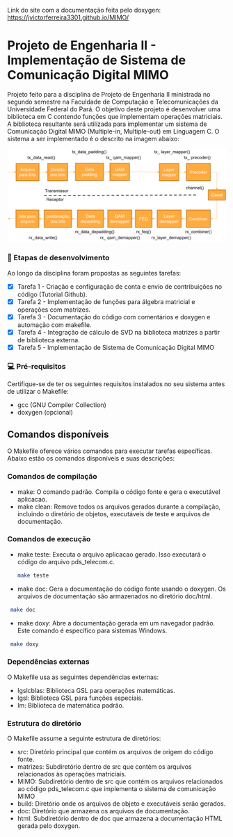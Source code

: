 Link do site com a documentação feita pelo doxygen: https://jvictorferreira3301.github.io/MIMO/

# Projeto de Engenharia II - Implementação de Sistema de Comunicação Digital MIMO

Projeto feito para a disciplina de Projeto de Engenharia II ministrada no segundo semestre na Faculdade de Computação e Telecomunicações da Universidade Federal do Pará. O objetivo deste projeto é desenvolver uma biblioteca em C contendo funções que implementam operações matriciais. A biblioteca resultante será utilizada para implementar um sistema de Comunicação Digital MIMO (Multiple-in, Multiple-out) em Linguagem C. O sistema a ser implementado é o descrito na imagem abaixo:

<img src="Doxyfiles/figures/mimosystem.png" alt="mimo-implementação">

### 🚀 Etapas de desenvolvimento

Ao longo da disciplina foram propostas as seguintes tarefas:

- [x] Tarefa 1 - Criação e configuração de conta e envio de contribuições no código (Tutorial Github).
- [x] Tarefa 2 - Implementação de funções para álgebra matricial e operações com matrizes.	
- [x] Tarefa 3 - Documentação do código com comentários e doxygen e automação com makefile.
- [x] Tarefa 4 - Integração de cálculo de SVD na biblioteca matrizes a partir de biblioteca externa.
- [x] Tarefa 5 - Implementação de Sistema de Comunicação Digital MIMO

### 💻 Pré-requisitos
Certifique-se de ter os seguintes requisitos instalados no seu sistema antes de utilizar o Makefile:

* gcc (GNU Compiler Collection)
* doxygen (opcional)

## Comandos disponíveis
O Makefile oferece vários comandos para executar tarefas específicas. Abaixo estão os comandos disponíveis e suas descrições:

### Comandos de compilação
- make: O comando padrão. Compila o código fonte e gera o executável aplicacao.
- make clean: Remove todos os arquivos gerados durante a compilação, incluindo o diretório de objetos, executáveis de teste e arquivos de documentação.

### Comandos de execução
* make teste: Executa o arquivo aplicacao gerado. Isso executará o código do arquivo pds_telecom.c.
  ```sh
  make teste
  ```

* make doc: Gera a documentação do código fonte usando o doxygen. Os arquivos de documentação são armazenados no diretório doc/html.
 ```sh
  make doc
  ```
* make doxy: Abre a documentação gerada em um navegador padrão. Este comando é específico para sistemas Windows.
 ```sh
  make doxy
  ```
  
### Dependências externas
O Makefile usa as seguintes dependências externas:

- lgslcblas: Biblioteca GSL para operações matemáticas.
- lgsl: Biblioteca GSL para funções especiais.
- lm: Biblioteca de matemática padrão.

### Estrutura do diretório
O Makefile assume a seguinte estrutura de diretórios:

- src: Diretório principal que contém os arquivos de origem do código fonte.
- matrizes: Subdiretório dentro de src que contém os arquivos relacionados às operações matriciais.
- MIMO: Subdiretório dentro de src que contém os arquivos relacionados ao código pds_telecom.c que implementa o sistema de comunicação MIMO
- build: Diretório onde os arquivos de objeto e executáveis serão gerados.
- doc: Diretório que armazena os arquivos de documentação.
- html: Subdiretório dentro de doc que armazena a documentação HTML gerada pelo doxygen.

